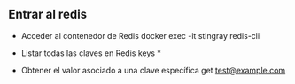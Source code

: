 ## Entrar al redis

- Acceder al contenedor de Redis
  docker exec -it stingray redis-cli

- Listar todas las claves en Redis
  keys \*

- Obtener el valor asociado a una clave específica
  get test@example.com
